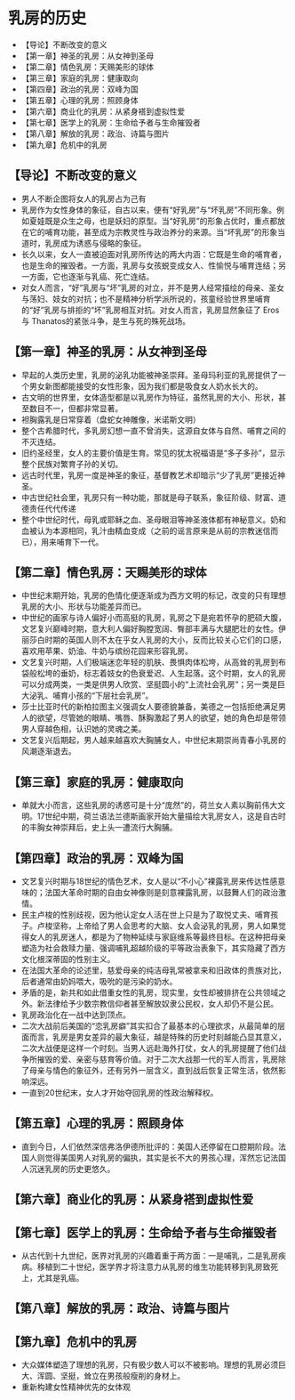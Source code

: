 # 乳房的历史

<!-- MarkdownTOC -->

- 【导论】不断改变的意义
- 【第一章】神圣的乳房：从女神到圣母
- 【第二章】情色乳房：天赐美形的球体
- 【第三章】家庭的乳房：健康取向
- 【第四章】政治的乳房：双峰为国
- 【第五章】心理的乳房：照顾身体
- 【第六章】商业化的乳房：从紧身褡到虚拟性爱
- 【第七章】医学上的乳房：生命给予者与生命摧毁者
- 【第八章】解放的乳房：政治、诗篇与图片
- 【第九章】危机中的乳房

<!-- /MarkdownTOC -->


## 【导论】不断改变的意义

* 男人不断企图将女人的乳房占为己有
* 乳房作为女性身体的象征，自古以来，便有“好乳房”与“坏乳房”不同形象。例如夏娃既是众生之母，也是妖妇的原型。当“好乳房”的形象占优时，重点都放在它的哺育功能，甚至成为宗教灵性与政治养分的来源。当“坏乳房”的形象当道时，乳房成为诱惑与侵略的象征。
* 长久以来，女人一直被迫面对乳房所传达的两大内涵：它既是生命的哺育者，也是生命的摧毁者。一方面，乳房与女孩蜕变成女人、性愉悦与哺育连结；另一方面，它也逐渐与乳癌、死亡连结。
* 对女人而言，“好”乳房与“坏”乳房的对立，并不是男人经常描绘的母亲、圣女与荡妇、妓女的对抗；也不是精神分析学派所说的，孩童经验世界里哺育的“好”乳房与排拒的“坏”乳房相互对抗。对女人而言，乳房显然象征了 Eros 与 Thanatos的紧张斗争，是生与死的殊死战场。

## 【第一章】神圣的乳房：从女神到圣母

* 早起的人类历史里，乳房的泌乳功能被神圣崇拜。圣母玛利亚的乳房提供了一个男女新图都能接受的女性形象，因为我们都是吸食女人奶水长大的。
* 古文明的世界里，女体造型都是以乳房作为特征，虽然乳房的大小、形状，甚至数目不一，但都非常显著。
* 袒胸露乳是日常穿着（盘蛇女神雕像，米诺斯文明）
* 整个古希腊时代，多乳房幻想一直不曾消失，这源自女体与自然、哺育之间的不灭连结。
* 旧约圣经里，女人的主要价值是生育。常见的犹太祝福语是“多子多孙”，显示整个民族对繁育子孙的关切。
* 远古时代里，乳房一度是神圣的象征，基督教艺术却暗示“少了乳房”更接近神圣。
* 中古世纪社会里，乳房只有一种功能，那就是母子联系，象征阶级、财富、道德责任代代传递
* 整个中世纪时代，母乳或耶稣之血、圣母眼泪等神圣液体都有神秘意义。奶和血被认为本源相同，乳汁由精血变成（之前的谣言原来是从前的宗教迷信而已），用来哺育下一代。

## 【第二章】情色乳房：天赐美形的球体

* 中世纪末期开始，乳房的色情化便逐渐成为西方文明的标记，改变的只有理想乳房的大小、形状与功能差异而已。
* 中世纪的画家与诗人偏好小而高挺的乳房，乳房之下是宛若怀孕的肥硕大腹，文艺复兴巅峰时期，意大利人偏好胸膛宽阔、臀部丰满与大腿肥壮的女性。伊丽莎白时期的英国人则不太在乎女人乳房的大小，反而比较关心它们的口感，喜欢用苹果、奶油、牛奶与缤纷花园来形容乳房。
* 文艺复兴时期，人们极端迷恋年轻的肌肤、畏惧肉体松垮，从高耸的乳房到布袋般松垮的垂奶，标志着妓女的色衰爱迟、人生起落。这个时期，女人的乳房可以分成两类，一类是供男人欣赏、坚挺圆小的“上流社会乳房”；另一类是巨大泌乳、哺育小孩的“下层社会乳房”。
* 莎士比亚时代的新柏拉图主义强调女人要德貌兼备，美德之一包括拒绝满足男人的欲望，尽管她的眼睛、嘴唇、酥胸激起了男人的欲望，她的角色却是带领男人穿越色相，认识她的灵魂之美。
* 文艺复兴后期起，男人越来越喜欢大胸脯女人，中世纪末期崇尚青春小乳房的风潮逐渐退去。

## 【第三章】家庭的乳房：健康取向

* 单就大小而言，这些乳房的诱惑可是十分“庞然”的，荷兰女人素以胸前伟大文明。17世纪中期，荷兰语法兰德斯画家开始大量描绘大乳房女人，这是自古时的丰胸女神崇拜后，史上头一遭流行大胸脯。

## 【第四章】政治的乳房：双峰为国

* 文艺复兴时期与18世纪的情色艺术，女人是以“不小心”裸露乳房来传达性感意味的；法国大革命时期的自由女神像则是刻意裸露乳房，以鼓舞人们的政治激情。
* 民主卢梭的性别歧视，因为他认定女人活在世上只是为了取悦丈夫、哺育孩子。卢梭坚称，上帝给了男人会思考的大脑、女人会泌乳的乳房，男人如果觉得女人的乳房迷人，都是为了物种延续与家庭维系等最终目标。在这种把母亲塑造为社会救赎力量、强调哺乳超越阶级的平等政治表象下，其实隐藏了西方文化根深蒂固的性别主义。
* 在法国大革命的论述里，慈爱母亲的纯洁母乳常被拿来和旧政体的贵族对比，后者通常由奶妈喂大，吸吮的是污染的奶水。
* 矛盾的是，新共和如此借重女性的乳房，现实里，女性却被排挤在公共领域之外。新法律给予少数宗教信仰者甚至解放奴隶公民权，女人却仍不是公民。
* 乳房政治化在一战中达到顶点。
* 二次大战前后美国的“恋乳房癖”其实扣合了最基本的心理欲求，从最简单的层面而言，乳房是男女差异的最大象征，越是特殊的历史时刻越能凸显其意义，二次大战便是这样一个时刻。当男人远赴海外打仗，女人的乳房提醒了他们战争所摧毁的爱、亲密与慈育等价值。对于二次大战那一代的军人而言，乳房除了母亲与情色的象征外，还有另外一层含义，直到战后恢复正常生活，依然影响深远。
* 一直到20世纪末，女人才开始夺回乳房的性政治解释权。

## 【第五章】心理的乳房：照顾身体

* 直到今日，人们依然深信弗洛伊德所批评的：美国人还停留在口腔期阶段。法国人则觉得美国男人对乳房的偏执，其实是长不大的男孩心理，浑然忘记法国人沉迷乳房的历史更悠久。

## 【第六章】商业化的乳房：从紧身褡到虚拟性爱

## 【第七章】医学上的乳房：生命给予者与生命摧毁者

* 从古代到十九世纪，医界对乳房的兴趣着重于两方面：一是哺乳，二是乳房疾病。移植到二十世纪，医学界才将注意力从乳房的维生功能转移到乳房致死上，尤其是乳癌。

## 【第八章】解放的乳房：政治、诗篇与图片
## 【第九章】危机中的乳房

* 大众媒体塑造了理想的乳房，只有极少数人可以不被影响。理想的乳房必须巨大、浑圆、坚挺，耸立在男孩般瘦削的身材上。
* 重新构建女性精神优先的女体观
